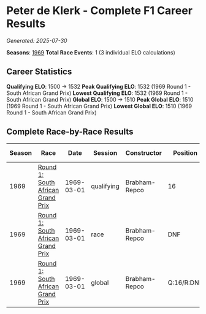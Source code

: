# Peter de Klerk - Complete F1 Career Results

*Generated: 2025-07-30*

**Seasons**: [1969](../results/1969-season-report.md)
**Total Race Events**: 1 (3 individual ELO calculations)

## Career Statistics

**Qualifying ELO**: 1500 → 1532
**Peak Qualifying ELO**: 1532 (1969 Round 1 - South African Grand Prix)
**Lowest Qualifying ELO**: 1532 (1969 Round 1 - South African Grand Prix)
**Global ELO**: 1500 → 1510
**Peak Global ELO**: 1510 (1969 Round 1 - South African Grand Prix)
**Lowest Global ELO**: 1510 (1969 Round 1 - South African Grand Prix)

## Complete Race-by-Race Results

| Season | Race | Date | Session | Constructor | Position | Starting ELO | ELO Change | Final ELO | Teammate |
|--------|------|------|---------|-------------|----------|--------------|------------|-----------|----------|
| 1969 | [Round 1: South African Grand Prix](../results/1969-season-report.md#round-1-south-african-grand-prix) | 1969-03-01 | qualifying | Brabham-Repco | 16 | 1500 | +32 | 1532 | Sam Tingle |
| 1969 | [Round 1: South African Grand Prix](../results/1969-season-report.md#round-1-south-african-grand-prix) | 1969-03-01 | race | Brabham-Repco | DNF | 1500 | N/A | 1500 | Sam Tingle |
| 1969 | [Round 1: South African Grand Prix](../results/1969-season-report.md#round-1-south-african-grand-prix) | 1969-03-01 | global | Brabham-Repco | Q:16/R:DNF | 1500 | +10 | 1510 | Sam Tingle |
